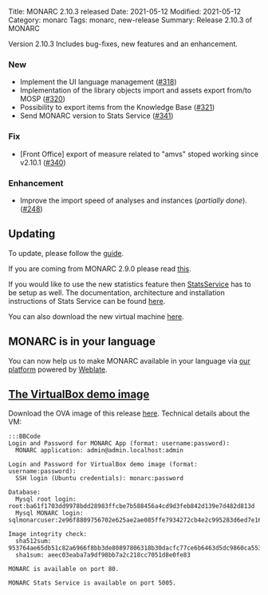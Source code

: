 Title: MONARC 2.10.3 released
Date: 2021-05-12
Modified: 2021-05-12
Category: monarc
Tags: monarc, new-release
Summary: Release 2.10.3 of MONARC

Version 2.10.3 Includes bug-fixes, new features and an enhancement.

### New

- Implement the UI language management
  ([#318](https://github.com/monarc-project/MonarcAppFO/issues/318))
- Implementation of the library objects import and assets export from/to MOSP
  ([#320](https://github.com/monarc-project/MonarcAppFO/issues/320))
- Possibility to export items from the Knowledge Base
  ([#321](https://github.com/monarc-project/MonarcAppFO/issues/321))
- Send MONARC version to Stats Service
  ([#341](https://github.com/monarc-project/MonarcAppFO/issues/341))

### Fix

- [Front Office] export of measure related to "amvs" stoped working since v2.10.1
  ([#340](https://github.com/monarc-project/MonarcAppFO/issues/340))

### Enhancement

- Improve the import speed of analyses and instances (*partially done*).
  ([#248](https://github.com/monarc-project/MonarcAppFO/issues/248))


## Updating

To update, please follow the 
[guide](http://monarc.lu/documentation/technical-guide/#monarc-update).

If you are coming from MONARC 2.9.0 please read
[this](/news/2019/11/25/monarc-291-released/#updating).

If you would like to use the new statistics feature then [StatsService](https://github.com/monarc-project/stats-service) has to be setup as well.
The documentation, architecture and installation instructions of Stats Service can be found [here](https://www.monarc.lu/documentation/stats-service).

You can also download the new virtual machine
[here](https://github.com/monarc-project/MonarcAppFO/releases/tag/v2.10.3).


## MONARC is in your language

You can now help us to make MONARC available in your language via [our platform](https://translate.monarc.lu/projects/monarc/) powered by [Weblate](https://weblate.org).


## <a href="#vm-image">The VirtualBox demo image</a>

Download the OVA image of this release
[here](https://my.monarc.lu/static/vm/MONARC_v2_10_3.ova).
Technical details about the VM:


    :::BBCode
    Login and Password for MONARC App (format: username:password):
      MONARC application: admin@admin.localhost:admin
    
    Login and Password for VirtualBox demo image (format: username:password):
      SSH login (Ubuntu credentials): monarc:password
    
    Database:
      Mysql root login: root:ba61f1703dd9978bdd28983ffcbe7b588456a4cd9d3feb842d139e7d482d813d
      Mysql MONARC login: sqlmonarcuser:2e96f8809756702e625ae2ae085ffe7934272cb4e2c995283d6ed7e16dc3f6de
    
    Image integrity check:
      sha512sum: 953764ae65db51c82a6966f8bb3de80897806318b30dacfc77ce6b6463d5dc9860ca553f3c1c73e80a2592933c0605668d7a6f6736967b882439c5c932f1ec44got
      sha1sum: aeec03eaba7a9df98bb7a2c218cc7051d8e0fe83
     
    MONARC is available on port 80.

    MONARC Stats Service is available on port 5005.
